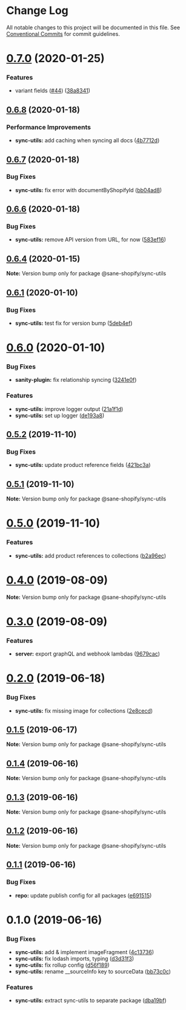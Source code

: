 # Change Log

All notable changes to this project will be documented in this file.
See [Conventional Commits](https://conventionalcommits.org) for commit guidelines.

# [0.7.0](https://github.com/good-idea/sane-shopify/compare/v0.6.8...v0.7.0) (2020-01-25)

### Features

- variant fields ([#44](https://github.com/good-idea/sane-shopify/issues/44)) ([38a8341](https://github.com/good-idea/sane-shopify/commit/38a83410ce56ab6e9b9cf5652f26e333490d8822))

## [0.6.8](https://github.com/good-idea/sane-shopify/compare/v0.6.7...v0.6.8) (2020-01-18)

### Performance Improvements

- **sync-utils:** add caching when syncing all docs ([4b7712d](https://github.com/good-idea/sane-shopify/commit/4b7712dbdc7b611eb9e53408d0f82448fdd645dc))

## [0.6.7](https://github.com/good-idea/sane-shopify/compare/v0.6.6...v0.6.7) (2020-01-18)

### Bug Fixes

- **sync-utils:** fix error with documentByShopifyId ([bb04ad8](https://github.com/good-idea/sane-shopify/commit/bb04ad850af7e2e2ade408a9ada04a1fdbe1b8ca))

## [0.6.6](https://github.com/good-idea/sane-shopify/compare/v0.6.5...v0.6.6) (2020-01-18)

### Bug Fixes

- **sync-utils:** remove API version from URL, for now ([583ef16](https://github.com/good-idea/sane-shopify/commit/583ef167cf164d08acff2ae7ec03ce23dc46e61e))

## [0.6.4](https://github.com/good-idea/sane-shopify/compare/v0.6.3...v0.6.4) (2020-01-15)

**Note:** Version bump only for package @sane-shopify/sync-utils

## [0.6.1](https://github.com/good-idea/sane-shopify/compare/v0.6.0...v0.6.1) (2020-01-10)

### Bug Fixes

- **sync-utils:** test fix for version bump ([5deb4ef](https://github.com/good-idea/sane-shopify/commit/5deb4efe2606374f6314dfdeaf5ffc3a2a12ea71))

# [0.6.0](https://github.com/good-idea/sane-shopify/compare/v0.5.2...v0.6.0) (2020-01-10)

### Bug Fixes

- **sanity-plugin:** fix relationship syncing ([3241e0f](https://github.com/good-idea/sane-shopify/commit/3241e0f7bb1fdd38c327e827bc18d213ff2200a1))

### Features

- **sync-utils:** improve logger output ([21a1f1d](https://github.com/good-idea/sane-shopify/commit/21a1f1db0bca693c8986dd7a93a5cfd634d065b8))
- **sync-utils:** set up logger ([de193a8](https://github.com/good-idea/sane-shopify/commit/de193a82d801e44ff6761c7a2bf42558e5fca4ef))

## [0.5.2](https://github.com/good-idea/sane-shopify/compare/v0.5.1...v0.5.2) (2019-11-10)

### Bug Fixes

- **sync-utils:** update product reference fields ([421bc3a](https://github.com/good-idea/sane-shopify/commit/421bc3a643c359b8696f6e34a05747123dff696b))

## [0.5.1](https://github.com/good-idea/sane-shopify/compare/v0.5.0...v0.5.1) (2019-11-10)

**Note:** Version bump only for package @sane-shopify/sync-utils

# [0.5.0](https://github.com/good-idea/sane-shopify/compare/v0.4.0...v0.5.0) (2019-11-10)

### Features

- **sync-utils:** add product references to collections ([b2a96ec](https://github.com/good-idea/sane-shopify/commit/b2a96ec52cb8136f10c8193e017f7d469e29eb42))

# [0.4.0](https://github.com/good-idea/sane-shopify/compare/v0.3.0...v0.4.0) (2019-08-09)

**Note:** Version bump only for package @sane-shopify/sync-utils

# [0.3.0](https://github.com/good-idea/sane-shopify/compare/v0.2.2...v0.3.0) (2019-08-09)

### Features

- **server:** export graphQL and webhook lambdas ([9679cac](https://github.com/good-idea/sane-shopify/commit/9679cac))

# [0.2.0](https://github.com/good-idea/sane-shopify/compare/v0.1.5...v0.2.0) (2019-06-18)

### Bug Fixes

- **sync-utils:** fix missing image for collections ([2e8cecd](https://github.com/good-idea/sane-shopify/commit/2e8cecd))

## [0.1.5](https://github.com/good-idea/sane-shopify/compare/v0.1.4...v0.1.5) (2019-06-17)

**Note:** Version bump only for package @sane-shopify/sync-utils

## [0.1.4](https://github.com/good-idea/sane-shopify/compare/v0.1.3...v0.1.4) (2019-06-16)

**Note:** Version bump only for package @sane-shopify/sync-utils

## [0.1.3](https://github.com/good-idea/sane-shopify/compare/v0.1.2...v0.1.3) (2019-06-16)

**Note:** Version bump only for package @sane-shopify/sync-utils

## [0.1.2](https://github.com/good-idea/sane-shopify/compare/v0.1.1...v0.1.2) (2019-06-16)

**Note:** Version bump only for package @sane-shopify/sync-utils

## [0.1.1](https://github.com/good-idea/sane-shopify/compare/v0.1.0...v0.1.1) (2019-06-16)

### Bug Fixes

- **repo:** update publish config for all packages ([e691515](https://github.com/good-idea/sane-shopify/commit/e691515))

# 0.1.0 (2019-06-16)

### Bug Fixes

- **sync-utils:** add & implement imageFragment ([4c13736](https://github.com/good-idea/sane-shopify/commit/4c13736))
- **sync-utils:** fix lodash imports, typing ([d3d31f3](https://github.com/good-idea/sane-shopify/commit/d3d31f3))
- **sync-utils:** fix rollup config ([d56f189](https://github.com/good-idea/sane-shopify/commit/d56f189))
- **sync-utils:** rename \_\_sourceInfo key to sourceData ([bb73c0c](https://github.com/good-idea/sane-shopify/commit/bb73c0c))

### Features

- **sync-utils:** extract sync-utils to separate package ([dba19bf](https://github.com/good-idea/sane-shopify/commit/dba19bf))
